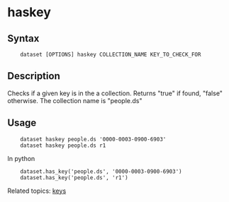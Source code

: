 haskey
======

Syntax
------

```shell
    dataset [OPTIONS] haskey COLLECTION_NAME KEY_TO_CHECK_FOR
```

Description
-----------

Checks if a given key is in the a collection. Returns "true" if 
found, "false" otherwise. The collection name is "people.ds"

Usage
-----

```shell
    dataset haskey people.ds '0000-0003-0900-6903'
    dataset haskey people.ds r1
```

In python

```shell
    dataset.has_key('people.ds', '0000-0003-0900-6903')
    dataset.has_key('people.ds', 'r1')
```

Related topics: [keys](keys.html)

